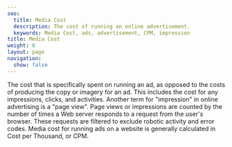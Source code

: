 ```yaml
---
seo:
  title: Media Cost
  description: The cost of running an online advertisement. 
  keywords: Media Cost, ads, advertisement, CPM, impression
title: Media Cost
weight: 0
layout: page
navigation:
  show: false
---
```

The cost that is specifically spent on running an ad, as opposed to the costs of producing the copy or imagery for an ad. This includes the cost for any impressions, clicks, and activities.  Another term for "impression" in online advertising is a "page view". Page views or impressions are counted by the number of times a Web server responds to a  request from the user's browser. These requests are filtered to exclude robotic activity and error codes. Media cost for running ads on a website is generally calculated in Cost per Thousand, or CPM. 